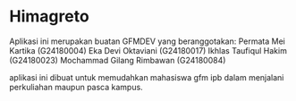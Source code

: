 # Himagreto
Aplikasi ini merupakan buatan GFMDEV yang beranggotakan:
Permata Mei Kartika           (G24180004)
Eka Devi Oktaviani            (G24180017)
Ikhlas Taufiqul Hakim         (G24180023)
Mochammad Gilang Rimbawan     (G24180084)

aplikasi ini dibuat untuk memudahkan mahasiswa gfm ipb dalam menjalani perkuliahan maupun pasca kampus.

